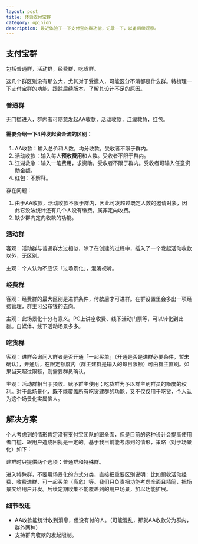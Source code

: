 ```yaml
---
layout: post
title: 体验支付宝群
category: opinion
description: 最近体验了一下支付宝的群功能，记录一下，以备后续观察。
---
```


## 支付宝群

包括普通群，活动群，经费群，吃货群。

这几个群区别没有那么大，尤其对于受邀人，可能区分不清都是什么群。特梳理一下支付宝群的功能，跟踪后续版本，了解其设计不足的原因。

### 普通群

无门槛进入，群内者可随意发起AA收款，活动收款，江湖救急，红包。

#### 需要介绍一下4种发起资金流的区别：

1. AA收款：输入总价和人数，均分收款。受收者不限于群内。
2. 活动收款：输入每人**预收费用**和人数。受收者不限于群内。
3. 江湖救急：输入一笔费用，求资助。受收者不限于群内。受收者可输入任意资助金额。
4. 红包：不解释。

存在问题：

1. 由于AA收款，活动收款不限于群内，因此可发超过既定人数的邀请对象，因此它没法统计还有几个人没有缴费。属非定向收费。
2. 缺少群内定向收款的功能。

### 活动群

客观：活动群与普通群太过相似，除了在创建的过程中，插入了一个发起活动收款以外，无区别。

主观：个人认为不应该「过场景化」，混淆视听。

### 经费群

客观：经费群的最大区别是进群条件，付款后才可进群。在群设置里会多出一项经费管理，群主可公布钱的去向。

主观：此场景化十分有意义。PC上讲座收费、线下活动门票等，可以转化到此群。自媒体、线下活动场景多多。

### 吃货群

客观：进群会询问入群者是否开通「一起买单」（开通是否是进群必要条件，暂未确认），开通后，在限定额度内（群主建群是输入的每日限额）可由群主直刷。如果当天超过限额，则需要群员确认。

主观：活动群相当于预收、赋予群主使用；吃货群为予以群主刷群员的额度的权利。对于此场景化，既不能覆盖所有吃货建群的功能，又不仅仅用于吃货，个人认为这个场景化实属恼人。


## 解决方案

个人考虑到的情形肯定没有支付宝团队的跟全面，但是目前的这种设计会提高使用者门槛、跟用户造成困扰是一定的。基于我目前能考虑到的情形，策略（对于场景化）如下：

建群时只提供两个选项：普通群和特殊群。

进入特殊群，不要用场景化的方式分类，直接把重要区别说明：比如预收活动经费、收费进群、可一起买单（高危）等。我们只负责把功能考虑全面且精简，把场景交给用户开发。后续定期收集不能覆盖到的用户场景，加以功能扩展。

### 细节改进

* AA收款能统计收到消息，但没有付的人。（可能混乱，那就AA收款分为群内，群外两种）
* 支持群内收款的发起限制。


[Roger秋骊]:    http://lirenlong.github.io  "Roger秋骊"
